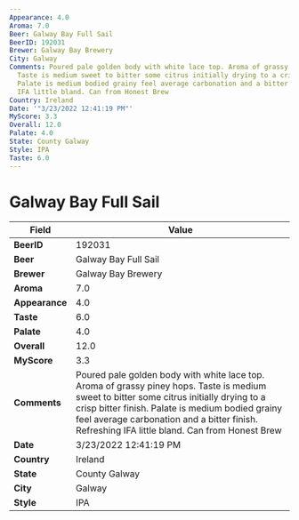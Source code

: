 ```yaml
---
Appearance: 4.0
Aroma: 7.0
Beer: Galway Bay Full Sail
BeerID: 192031
Brewer: Galway Bay Brewery
City: Galway
Comments: Poured pale golden body with white lace top. Aroma of grassy piney hops.
  Taste is medium sweet to bitter some citrus initially drying to a crisp bitter finish.
  Palate is medium bodied grainy feel average carbonation and a bitter finish. Refreshing
  IFA little bland. Can from Honest Brew
Country: Ireland
Date: '"3/23/2022 12:41:19 PM"'
MyScore: 3.3
Overall: 12.0
Palate: 4.0
State: County Galway
Style: IPA
Taste: 6.0
---
```


# Galway Bay Full Sail

| Field         | Value |
|---------------|-------|
| **BeerID** | 192031 |
| **Beer** | Galway Bay Full Sail |
| **Brewer** | Galway Bay Brewery |
| **Aroma** | 7.0 |
| **Appearance** | 4.0 |
| **Taste** | 6.0 |
| **Palate** | 4.0 |
| **Overall** | 12.0 |
| **MyScore** | 3.3 |
| **Comments** | Poured pale golden body with white lace top. Aroma of grassy piney hops. Taste is medium sweet to bitter some citrus initially drying to a crisp bitter finish. Palate is medium bodied grainy feel average carbonation and a bitter finish. Refreshing IFA little bland. Can from Honest Brew |
| **Date** | 3/23/2022 12:41:19 PM |
| **Country** | Ireland |
| **State** | County Galway |
| **City** | Galway |
| **Style** | IPA |
